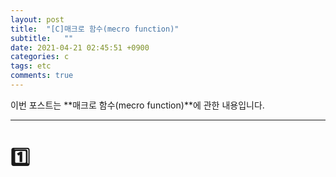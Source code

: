 ```yaml
---
layout: post
title:  "[C]매크로 함수(mecro function)"
subtitle:   ""
date: 2021-04-21 02:45:51 +0900
categories: c
tags: etc
comments: true 
---
```

<style>
    aa {
        font-weight: bold;
        color: #60fc52;
    }
    bb {
        font-weight: bold;
        color: #e97dff;
    }
    cc {
        font-weight: bold;
        color: #e6dd6d;
    }
</style>
이번 포스트는 **매크로 함수(mecro function)**에 관한 내용입니다.

* * *
<h1>1️⃣ </h1>